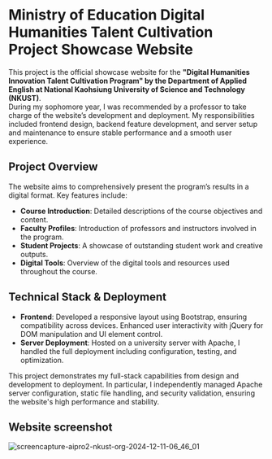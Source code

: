 # Ministry of Education Digital Humanities Talent Cultivation Project Showcase Website

This project is the official showcase website for the **"Digital Humanities Innovation Talent Cultivation Program" by the Department of Applied English at National Kaohsiung University of Science and Technology (NKUST)**. 
<br>
During my sophomore year, I was recommended by a professor to take charge of the website’s development and deployment. My responsibilities included frontend design, backend feature development, and server setup and maintenance to ensure stable performance and a smooth user experience.

## Project Overview
The website aims to comprehensively present the program’s results in a digital format. Key features include:
- **Course Introduction**: Detailed descriptions of the course objectives and content.
- **Faculty Profiles**: Introduction of professors and instructors involved in the program.
- **Student Projects**: A showcase of outstanding student work and creative outputs.
- **Digital Tools**: Overview of the digital tools and resources used throughout the course.

## Technical Stack & Deployment
- **Frontend**: Developed a responsive layout using Bootstrap, ensuring compatibility across devices. Enhanced user interactivity with jQuery for DOM manipulation and UI element control.
- **Server Deployment**: Hosted on a university server with Apache, I handled the full deployment including configuration, testing, and optimization.

This project demonstrates my full-stack capabilities from design and development to deployment. In particular, I independently managed Apache server configuration, static file handling, and security validation, ensuring the website's high performance and stability.


## Website screenshot
![screencapture-aipro2-nkust-org-2024-12-11-06_46_01](https://github.com/user-attachments/assets/c811127e-5e59-40b1-b90b-c670edd729ac)

